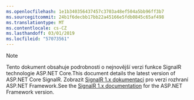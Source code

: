 ```yaml
---
ms.openlocfilehash: 1e1b340356437457c3703a48ef504a5bb96ff3b7
ms.sourcegitcommit: 24b1f6decbb17bb22a45166e5fdb0845c65af498
ms.translationtype: MT
ms.contentlocale: cs-CZ
ms.lasthandoff: 03/01/2019
ms.locfileid: "57073561"
---
```

> [!NOTE]
> <span data-ttu-id="b2eed-101">Tento dokument obsahuje podrobnosti o nejnovější verzi funkce SignalR technologie ASP.NET Core.</span><span class="sxs-lookup"><span data-stu-id="b2eed-101">This document details the latest version of ASP.NET Core SignalR.</span></span> <span data-ttu-id="b2eed-102">Zobrazit [SignalR 1.x dokumentaci](/aspnet/signalr/) pro verzi rozhraní ASP.NET Framework.</span><span class="sxs-lookup"><span data-stu-id="b2eed-102">See the [SignalR 1.x documentation](/aspnet/signalr/) for the ASP.NET Framework version.</span></span>
